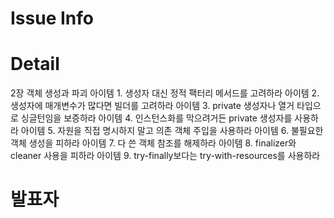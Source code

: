 
# Issue Info

# Detail
2장 객체 생성과 파괴
아이템 1. 생성자 대신 정적 팩터리 메서드를 고려하라
아이템 2. 생성자에 매개변수가 많다면 빌더를 고려하라
아이템 3. private 생성자나 열거 타입으로 싱글턴임을 보증하라
아이템 4. 인스턴스화를 막으려거든 private 생성자를 사용하라
아이템 5. 자원을 직접 명시하지 말고 의존 객체 주입을 사용하라
아이템 6. 불필요한 객체 생성을 피하라
아이템 7. 다 쓴 객체 참조를 해제하라
아이템 8. finalizer와 cleaner 사용을 피하라
아이템 9. try-finally보다는 try-with-resources를 사용하라

# 발표자
